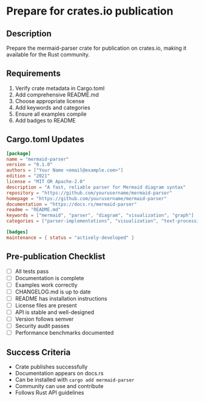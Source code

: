 # Prepare for crates.io publication

## Description
Prepare the mermaid-parser crate for publication on crates.io, making it available for the Rust community.

## Requirements
1. Verify crate metadata in Cargo.toml
2. Add comprehensive README.md
3. Choose appropriate license
4. Add keywords and categories
5. Ensure all examples compile
6. Add badges to README

## Cargo.toml Updates
```toml
[package]
name = "mermaid-parser"
version = "0.1.0"
authors = ["Your Name <email@example.com>"]
edition = "2021"
license = "MIT OR Apache-2.0"
description = "A fast, reliable parser for Mermaid diagram syntax"
repository = "https://github.com/yourusername/mermaid-parser"
homepage = "https://github.com/yourusername/mermaid-parser"
documentation = "https://docs.rs/mermaid-parser"
readme = "README.md"
keywords = ["mermaid", "parser", "diagram", "visualization", "graph"]
categories = ["parser-implementations", "visualization", "text-processing"]

[badges]
maintenance = { status = "actively-developed" }
```

## Pre-publication Checklist
- [ ] All tests pass
- [ ] Documentation is complete
- [ ] Examples work correctly
- [ ] CHANGELOG.md is up to date
- [ ] README has installation instructions
- [ ] License files are present
- [ ] API is stable and well-designed
- [ ] Version follows semver
- [ ] Security audit passes
- [ ] Performance benchmarks documented

## Success Criteria
- Crate publishes successfully
- Documentation appears on docs.rs
- Can be installed with `cargo add mermaid-parser`
- Community can use and contribute
- Follows Rust API guidelines